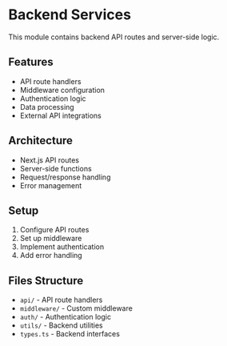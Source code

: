 # Backend Services

This module contains backend API routes and server-side logic.

## Features
- API route handlers
- Middleware configuration
- Authentication logic
- Data processing
- External API integrations

## Architecture
- Next.js API routes
- Server-side functions
- Request/response handling
- Error management

## Setup
1. Configure API routes
2. Set up middleware
3. Implement authentication
4. Add error handling

## Files Structure
- `api/` - API route handlers
- `middleware/` - Custom middleware
- `auth/` - Authentication logic
- `utils/` - Backend utilities
- `types.ts` - Backend interfaces